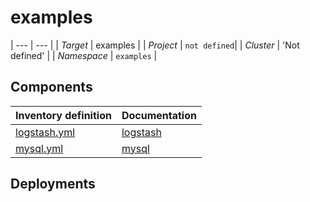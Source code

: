 # examples 

| --- | --- |
| *Target* | examples |
| *Project*     | `not defined`|
| *Cluster*     |  'Not defined'  |
| *Namespace*   | `examples` |

## Components
| Inventory definition | Documentation |
| --- | --- |
|[logstash.yml](../../inventory/classes/components/logstash.yml)| [logstash](logstash-readme.md)|
|[mysql.yml](../../inventory/classes/components/mysql.yml)| [mysql](mysql-readme.md)|

## Deployments
